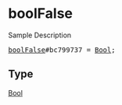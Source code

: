 # boolFalse

Sample Description

<pre>
<a href="../constructor/boolFalse.md">boolFalse</a>#bc799737 = <a href="../type/Bool.md">Bool</a>;</pre>

## Type

<a href="../type/Bool.md">Bool</a>
